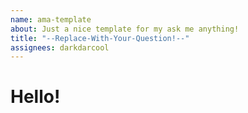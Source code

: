```yaml
---
name: ama-template
about: Just a nice template for my ask me anything!
title: "--Replace-With-Your-Question!--"
assignees: darkdarcool
---
```


# Hello! 

<!--Put your question(s) here -->

<!-- Put extra stuff here -->
